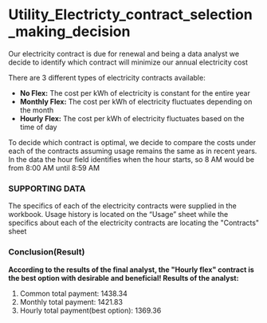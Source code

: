 # Utility_Electricty_contract_selection_making_decision
 Our electricity contract is due for renewal and being a data analyst we decide to identify which contract will minimize our annual electricity cost

There are 3 different types of electricity contracts available: 
 * **No Flex:** The cost per kWh of electricity is constant for the entire year 
* **Monthly Flex:** The cost per kWh of electricity fluctuates depending on the month 
* **Hourly Flex:** The cost per kWh of electricity fluctuates based on the time of day 

To decide which contract is optimal, we decide to compare the costs under each of the contracts assuming usage remains the same as in recent years. In the data the hour field identifies when the hour starts, so 8 AM would be from 8:00 AM until 8:59 AM

### SUPPORTING DATA 
The specifics of each of the electricity contracts were supplied in the workbook. Usage history is located on the “Usage” sheet while the specifics about each of the electricity contracts are locating the "Contracts" sheet

### Conclusion(Result)
**According to the results of the final analyst, the "Hourly flex" contract is the best option with desirable and beneficial! Results of the analyst:**
1. Common total payment: 1438.34 
2. Monthly total payment: 1421.83
3. Hourly total payment(best option): 1369.36

